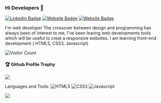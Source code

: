 ### Hi Developers 👋

[![Linkedin Badge](https://img.shields.io/badge/-Jeevan-blue?style=flat-square&logo=Linkedin&logoColor=white&link=https://www.linkedin.com/in/jeevan-kumar-a865b0247/)](https://www.linkedin.com/in/jeevan-kumar-a865b0247/)
[![Website Badge](https://img.shields.io/badge/WebSite-Jeevan-green)](https://www.jeevan)
[![Website Badge](https://img.shields.io/badge/StackOverflow-Jeevan-yellow)](https://stackoverflow.com/users/19618144/jeevan-kumar)

I'm
web developer
The crossover between design and programming has always been of interest to me, I've been learing web developments tools which will be useful to creat a responsive websites. I am learning front-end development ( HTML5, CSS3, Javascript)


![Visitor Count](https://profile-counter.glitch.me/aakashdeveloper/count.svg)

<div>
  <h4>🏆 Github Profile Trophy</h4>
  <a href="https://github.com/ryo-ma/github-profile-trophy">
    <img src="https://github-profile-trophy.vercel.app/?username=Jeevankdeveloper&column=7"/>
  </a>
</div>

Languages and Tools: 
 <img alt="HTML5" src="https://img.shields.io/badge/html5-%23E34F26.svg?style=flat-square&logo=html5&logoColor=white"/> <img alt="CSS3" src="https://img.shields.io/badge/css3-%231572B6.svg?style=flat-square&logo=css3&logoColor=white"/>  <img alt="Javascript" src="https://img.shields.io/badge/Javascript-%230072C6.svg?style=flat-square&logo=javascript&logoColor=yellow"/> 

![](https://activity-graph.herokuapp.com/graph?username=aakashdeveloper&theme=react-dark&area=true)
<!--
**Aakashdeveloper/Aakashdeveloper** is a ✨ _special_ ✨ repository because its `README.md` (this file) appears on your GitHub profile.

Here are some ideas to get you started:

- 🔭 I’m currently working on ...
- 🌱 I’m currently learning ...
- 👯 I’m looking to collaborate on ...
- 🤔 I’m looking for help with ...
- 💬 Ask me about ...
- 📫 How to reach me: ...
- 😄 Pronouns: ...
- ⚡ Fun fact: .....

-->
